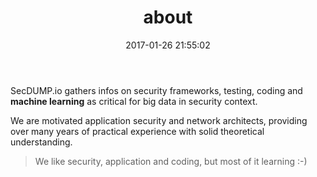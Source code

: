 ﻿---
title: about
date: 2017-01-26 21:55:02
tags: #about
---

SecDUMP.io gathers infos on security frameworks, testing, coding and __machine learning__ as critical for big data in security context.


We are motivated application security and network architects, providing over many years of practical experience with solid theoretical understanding. 
> We like security, application and coding, but most of it learning :-)
>




